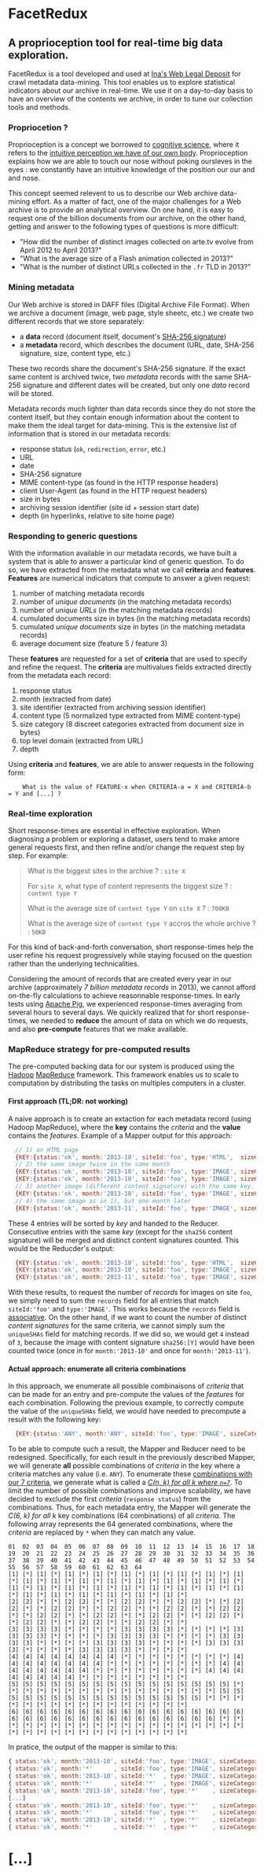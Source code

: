 # FacetRedux


## A proprioception tool for real-time big data exploration.


FacetRedux is a tool developed and used at [Ina's Web Legal Deposit](http://www.institut-national-audiovisuel.fr/collecte-depot-legal-web.html) for crawl metadata data-mining. This tool enables us to explore statistical indicators about our archive in real-time. We use it on a day-to-day basis to have an overview of the contents we archive, in order to tune our collection tools and methods.

### Propriocetion ?

Proprioception is a concept we borrowed to [cognitive science](http://en.wikipedia.org/wiki/Cognitive_science), where it refers to the [intuitive perception we have of our own body](http://en.wikipedia.org/wiki/Proprioception). Proprioception explains how we are able to touch our nose without poking oursleves in the eyes : we constantly have an intuitive knowledge of the position our our and and nose.

This concept seemed relevent to us to describe our Web archive data-mining effort. As a matter of fact, one of the major challenges for a Web archive is to provide an analytical overview. On one hand, it is easy to request one of the billion documents from our archive, on the other hand, getting and answer to the following types of questions is more difficult:
 * "How did the number of distinct images collected on arte.tv evolve from April 2012 to April 2013?"
 * "What is the average size of a Flash animation collected in 2013?"
 * "What is the number of distinct URLs collected in the `.fr` TLD in 2013?"

### Mining metadata

Our Web archive is stored in DAFF files (Digital Archive File Format). When we archive a document (image, web page, style sheetc, etc.) we create two different records that we store separately:
 * a **data** record (document itself, document's [SHA-256 signature](http://en.wikipedia.org/wiki/SHA-2))
 * a **metadata** record, which describes the document (URL, date, SHA-256 signature, size, content type, etc.)

These two records share the document's SHA-256 signature. If the exact same content is archived twice, two *metadata* records with the same SHA-256 signature and different dates will be created, but only one *data* record will be stored.

Metadata records much lighter than data records since they do not store the content itself, but they contain enough information about the content to make them the ideal target for data-mining. This is the extensive list of information that is stored in our metadata records:
 * response status (`ok`, `redirection`, `error`, etc.)
 * URL
 * date
 * SHA-256 signature
 * MIME content-type (as found in the HTTP response headers)
 * client User-Agent (as found in the HTTP request headers)
 * size in bytes
 * archiving session identifier (site id + session start date)
 * depth (in hyperlinks, relative to site home page)

### Responding to generic questions

With the information available in our metadata records, we have built a system that is able to answer a particular kind of generic question. To do so, we have extracted from the metadata what we call **criteria** and **features**.
**Features** are numerical indicators that compute to answer a given request:
 1. number of matching metadata records
 2. number of *unique documents* (in the matching metadata records)
 3. number of *unique URLs* (in the matching metadata records)
 4. cumulated documents size in bytes (in the matching metadata records)
 5. cumulated *unique documents* size in bytes (in the matching metadata records)
 6. average document size (feature 5 / feature 3)

These **features** are requested for a set of **criteria** that are used to specify and refine the request. The **criteria** are multivalues fields extracted directly from the metadata each record:
 1. response status 
 2. month (extracted from date)
 3. site identifier (extracted from archiving session identifier)
 4. content type (5 normalized type extracted from MIME content-type)
 5. size category (8 discreet categories extracted from document size in bytes)
 6. top level domain (extracted from URL)
 7. depth

Using **criteria** and **features**, we are able to answer requests in the following form:
```
    What is the value of FEATURE-x when CRITERIA-a = X and CRITERIA-b = Y and [...] ?
```

### Real-time exploration

Short response-times are essential in effective exploration. When diagnosing a problem or exploring a dataset, users tend to make amore general requests first, and then refine and/or change the request step by step. For example:
> What is the biggest sites in the archive ?
> : `site X`
>
> For `site X`, what type of content represents the biggest size ?
> : `content type Y`
>
> What is the average size of `content type Y` on `site X` ?
> : `700KB`
>
> What is the average size of `content type Y` accros the whole archive ?
> : `50KB`

For this kind of back-and-forth conversation, short response-times help the user refine his request progressively while staying focused on the question rather than the underlying technicalities.

Considering the amount of records that are created every year in our archive (approximately *7 billion metadata records* in 2013), we cannot afford on-the-fly calculations to achieve reasonnable response-times. In early tests using [Apache Pig](http://pig.apache.org/), we experienced response-times averaging from several hours to several days. We quickly realized that for short response-times, we needed to **reduce** the amount of data on which we do requests, and also **pre-compute** features that we make available.


### MapReduce strategy for pre-computed results

The pre-computed backing data for our system is produced using the [Hadoop](http://hadoop.apache.org/) [MapReduce](http://en.wikipedia.org/wiki/MapReduce) framework. This framework enables us to scale to computation by distributing the tasks on multiples computers in a cluster.

#### First approach (TL;DR: not working)

A naive approach is to create an extaction for each metadata record (using Hadoop MapReduce), where the **key** contains the *criteria* and the **value** contains the *features*. Example of a Mapper output for this approach:
```javascript
  // 1) an HTML page
  {KEY:{status:'ok', month:'2013-10', siteId:'foo', type:'HTML',  sizeCategory:'10k-150k', tld:"com", depth:0, sha256:'[X]'}, VALUE:{records:1, size:'73k'}}
  // 2) the same image twice in the same month
  {KEY:{status:'ok', month:'2013-10', siteId:'foo', type:'IMAGE', sizeCategory:'10k-150k', tld:'com', depth:1, sha256:'[Y]'}, VALUE:{records:1, size:'120k'}}
  {KEY:{status:'ok', month:'2013-10', siteId:'foo', type:'IMAGE', sizeCategory:'10k-150k', tld:'com', depth:1, sha256:'[Y]'}, VALUE:{records:1, size:'120k'}}
  // 3) another image (different content signature) with the same key.
  {KEY:{status:'ok', month:'2013-10', siteId:'foo', type:'IMAGE', sizeCategory:'10k-150k', tld:'com', depth:1, sha256:'[Z]'}, VALUE:{records:1, size:'45k'}}
  // 4) the same image as in 1), but one month later
  {KEY:{status:'ok', month:'2013-11', siteId:'foo', type:'IMAGE', sizeCategory:'10k-150k', tld:'com', depth:1, sha256:'[Y]'}, VALUE:{records:1, size:'120k'}}
```

These 4 entries will be sorted by *key* and handed to the Reducer. Consecutive entries with the same *key* (except for the `sha256` content signature) will be merged and distinct content signatures counted. This would be the Reducder's output:
```javascript
  {KEY:{status:'ok', month:'2013-10', siteId:'foo', type:'HTML',  sizeCategory:'10k-150k', tld:'com', depth:0}, VALUE:{records:1, size:'73k', deduplicatedSize:'73k', uniqueSHAs:1}}
  {KEY:{status:'ok', month:'2013-10', siteId:'foo', type:'IMAGE', sizeCategory:'10k-150k', tld:'com', depth:1}, VALUE:{records:3, size:'120k + 120k + 45k', deduplicatedSize:'120k + 45k', uniqueSHAs:2}}
  {KEY:{status:'ok', month:'2013-11', siteId:'foo', type:'IMAGE', sizeCategory:'10k-150k', tld:'com', depth:1}, VALUE:{records:1, size:'120k', deduplicatedSize:'120k', uniqueSHAs:1}}
```

With these results, to request the number of *records* for images on site `foo`, we simply need to sum the `records` field for all entries that match `siteId:'foo'` and `type:'IMAGE'`. This works because the `records` field is [associative](http://en.wikipedia.org/wiki/Associative_Property). On the other hand, if we want to count the number of distinct *content signatures* for the same criteria, we cannot simply sum the `uniqueSHAs` field for matching records. If we did so, we would get `4` instead of `3`, because the image with content signature `sha256:[Y]` would have been counted twice (once in for `month:'2013-10'` and once for `month:'2013-11'`).


#### Actual approach: enumerate all criteria combinations

In this approach, we enumerate all possible combinaisons of *criteria* that can be made for an entry and pre-compute the values of the *features* for each combination. Following the previous example, to correctly compute the value of the `uniqueSHAs` field, we would have needed to precompute a result with the following key:
```javascript
  {KEY:{status:'ANY', month:'ANY', siteId:'foo', type:'IMAGE', sizeCategory:'ANY', tld:'ANY', depth:'ANY'}
```

To be able to compute such a result, the Mapper and Reducer need to be redesigned. Specifically, for each result in the previously described Mapper, we will generate **all** possible combinations of *criteria* in the key where a criteria matches any value (i.e. `ANY`). 
To enumerate these [combinations with our 7 criteria](http://rosettacode.org/wiki/Combinations#Java), we generate what is called a [*C(n, k) for all k where `n=7`*](http://en.wikipedia.org/wiki/Combination#Number_of_k-combinations_for_all_k). To limit the number of possible combinations and improve scalability, we have decided to exclude the first *criteria* (`response status`) from the combinations. Thus, for each metadata entry, the Mapper will generate the *C(6, k) for all k* key combinations (64 combinations) of all *criteria*.
The following array represents the 64 generated combinations, where the *criteria* are replaced by `*` when they can match any value.
```
01  02  03  04  05  06  07  08  09  10  11  12  13  14  15  16  17  18  19  20  21  22  23  24  25  26  27  28  29  30  31  32  33  34  35  36  37  38  39  40  41  42  43  44  45  46  47  48  49  50  51  52  53  54  55  56  57  58  59  60  61  62  63  64  
[1] [*] [1] [*] [1] [*] [1] [*] [1] [*] [1] [*] [1] [*] [1] [*] [1] [*] [1] [*] [1] [*] [1] [*] [1] [*] [1] [*] [1] [*] [1] [*] [1] [*] [1] [*] [1] [*] [1] [*] [1] [*] [1] [*] [1] [*] [1] [*] [1] [*] [1] [*] [1] [*] [1] [*] [1] [*] [1] [*] [1] [*] [1] [*] 
[2] [2] [*] [*] [2] [2] [*] [*] [2] [2] [*] [*] [2] [2] [*] [*] [2] [2] [*] [*] [2] [2] [*] [*] [2] [2] [*] [*] [2] [2] [*] [*] [2] [2] [*] [*] [2] [2] [*] [*] [2] [2] [*] [*] [2] [2] [*] [*] [2] [2] [*] [*] [2] [2] [*] [*] [2] [2] [*] [*] [2] [2] [*] [*] 
[3] [3] [3] [3] [*] [*] [*] [*] [3] [3] [3] [3] [*] [*] [*] [*] [3] [3] [3] [3] [*] [*] [*] [*] [3] [3] [3] [3] [*] [*] [*] [*] [3] [3] [3] [3] [*] [*] [*] [*] [3] [3] [3] [3] [*] [*] [*] [*] [3] [3] [3] [3] [*] [*] [*] [*] [3] [3] [3] [3] [*] [*] [*] [*] 
[4] [4] [4] [4] [4] [4] [4] [4] [*] [*] [*] [*] [*] [*] [*] [*] [4] [4] [4] [4] [4] [4] [4] [4] [*] [*] [*] [*] [*] [*] [*] [*] [4] [4] [4] [4] [4] [4] [4] [4] [*] [*] [*] [*] [*] [*] [*] [*] [4] [4] [4] [4] [4] [4] [4] [4] [*] [*] [*] [*] [*] [*] [*] [*] 
[5] [5] [5] [5] [5] [5] [5] [5] [5] [5] [5] [5] [5] [5] [5] [5] [*] [*] [*] [*] [*] [*] [*] [*] [*] [*] [*] [*] [*] [*] [*] [*] [5] [5] [5] [5] [5] [5] [5] [5] [5] [5] [5] [5] [5] [5] [5] [5] [*] [*] [*] [*] [*] [*] [*] [*] [*] [*] [*] [*] [*] [*] [*] [*] 
[6] [6] [6] [6] [6] [6] [6] [6] [6] [6] [6] [6] [6] [6] [6] [6] [6] [6] [6] [6] [6] [6] [6] [6] [6] [6] [6] [6] [6] [6] [6] [6] [*] [*] [*] [*] [*] [*] [*] [*] [*] [*] [*] [*] [*] [*] [*] [*] [*] [*] [*] [*] [*] [*] [*] [*] [*] [*] [*] [*] [*] [*] [*] [*]
```

In pratice, the output of the mapper is similar to this:
```javascript
{ status:'ok', month:'2013-10', siteId:'foo', type:'IMAGE', sizeCategory:'10k-150k', tld:'com', depth:'1' }
{ status:'ok', month:'*'      , siteId:'foo', type:'IMAGE', sizeCategory:'10k-150k', tld:'com', depth:'1' }
{ status:'ok', month:'2013-10', siteId:'*'  , type:'IMAGE', sizeCategory:'10k-150k', tld:'com', depth:'1' }
{ status:'ok', month:'*'      , siteId:'*'  , type:'IMAGE', sizeCategory:'10k-150k', tld:'com', depth:'1' }
{ status:'ok', month:'2013-10', siteId:'foo', type:'*'    , sizeCategory:'10k-150k', tld:'com', depth:'1' }
[...]
{ status:'ok', month:'2013-10', siteId:'foo', type:'*'    , sizeCategory:'*'       , tld:'*'  , depth:'*' }
{ status:'ok', month:'*'      , siteId:'foo', type:'*'    , sizeCategory:'*'       , tld:'*'  , depth:'*' }
{ status:'ok', month:'2013-10', siteId:'*'  , type:'*'    , sizeCategory:'*'       , tld:'*'  , depth:'*' }
{ status:'ok', month:'*'      , siteId:'*'  , type:'*'    , sizeCategory:'*'       , tld:'*'  , depth:'*' }
```

# [...]

